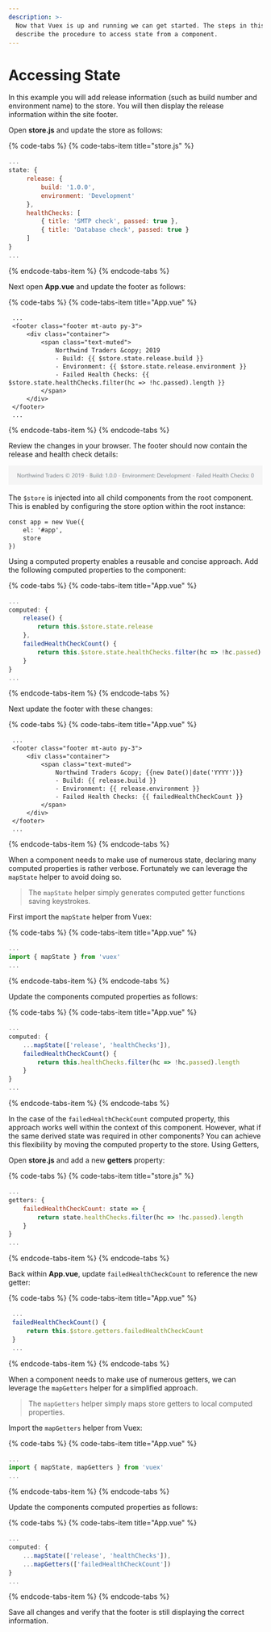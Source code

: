 ```yaml
---
description: >-
  Now that Vuex is up and running we can get started. The steps in this section
  describe the procedure to access state from a component.
---
```


# Accessing State

In this example you will add release information \(such as build number and environment name\) to the store. You will then display the release information within the site footer.

Open **store.js** and update the store as follows:

{% code-tabs %}
{% code-tabs-item title="store.js" %}
```javascript
...
state: {
     release: {
         build: '1.0.0',
         environment: 'Development'
     },
     healthChecks: [
         { title: 'SMTP check', passed: true },
         { title: 'Database check', passed: true }
     ]
}
...
```
{% endcode-tabs-item %}
{% endcode-tabs %}

Next open **App.vue** and update the footer as follows:

{% code-tabs %}
{% code-tabs-item title="App.vue" %}
```markup
 ...
 <footer class="footer mt-auto py-3">
     <div class="container">
         <span class="text-muted">
             Northwind Traders &copy; 2019
             - Build: {{ $store.state.release.build }}
             - Environment: {{ $store.state.release.environment }}
             - Failed Health Checks: {{ $store.state.healthChecks.filter(hc => !hc.passed).length }}
         </span>
     </div>
 </footer>
 ...
```
{% endcode-tabs-item %}
{% endcode-tabs %}

Review the changes in your browser. The footer should now contain the release and health check details:

![](../.gitbook/assets/image%20%287%29.png)

The `$store` is injected into all child components from the root component. This is enabled by configuring the store option within the root instance:

```markup
const app = new Vue({
    el: '#app',
    store
})
```

Using a computed property enables a reusable and concise approach. Add the following computed properties to the component:

{% code-tabs %}
{% code-tabs-item title="App.vue" %}
```javascript
...
computed: {
    release() {
        return this.$store.state.release
    },
    failedHealthCheckCount() {
        return this.$store.state.healthChecks.filter(hc => !hc.passed).length
    }
}
...
```
{% endcode-tabs-item %}
{% endcode-tabs %}

Next update the footer with these changes:

{% code-tabs %}
{% code-tabs-item title="App.vue" %}
```markup
 ...
 <footer class="footer mt-auto py-3">
     <div class="container">
         <span class="text-muted">
             Northwind Traders &copy; {{new Date()|date('YYYY')}}
             - Build: {{ release.build }}
             - Environment: {{ release.environment }}
             - Failed Health Checks: {{ failedHealthCheckCount }}
         </span>
     </div>
 </footer>
 ...
```
{% endcode-tabs-item %}
{% endcode-tabs %}

When a component needs to make use of numerous state, declaring many computed properties is rather verbose. Fortunately we can leverage the `mapState` helper to avoid doing so.

> The `mapState` helper simply generates computed getter functions saving keystrokes.

First import the `mapState` helper from Vuex:

{% code-tabs %}
{% code-tabs-item title="App.vue" %}
```javascript
...
import { mapState } from 'vuex'
...
```
{% endcode-tabs-item %}
{% endcode-tabs %}

Update the components computed properties as follows:

{% code-tabs %}
{% code-tabs-item title="App.vue" %}
```javascript
...
computed: {
    ...mapState(['release', 'healthChecks']),
    failedHealthCheckCount() {
        return this.healthChecks.filter(hc => !hc.passed).length
    }
}
...
```
{% endcode-tabs-item %}
{% endcode-tabs %}

In the case of the `failedHealthCheckCount` computed property, this approach works well within the context of this component. However, what if the same derived state was required in other components? You can achieve this flexibility by moving the computed property to the store. Using Getters,

Open **store.js** and add a new **getters** property:

{% code-tabs %}
{% code-tabs-item title="store.js" %}
```javascript
...
getters: {
    failedHealthCheckCount: state => {
        return state.healthChecks.filter(hc => !hc.passed).length
    }
}
...
```
{% endcode-tabs-item %}
{% endcode-tabs %}

Back within **App.vue**, update `failedHealthCheckCount` to reference the new getter:

{% code-tabs %}
{% code-tabs-item title="App.vue" %}
```javascript
 ...
 failedHealthCheckCount() {
     return this.$store.getters.failedHealthCheckCount
 }
 ...
```
{% endcode-tabs-item %}
{% endcode-tabs %}

When a component needs to make use of numerous getters, we can leverage the `mapGetters` helper for a simplified approach.

> The `mapGetters` helper simply maps store getters to local computed properties.

Import the `mapGetters` helper from Vuex:

{% code-tabs %}
{% code-tabs-item title="App.vue" %}
```javascript
...
import { mapState, mapGetters } from 'vuex'
...
```
{% endcode-tabs-item %}
{% endcode-tabs %}

Update the components computed properties as follows:

{% code-tabs %}
{% code-tabs-item title="App.vue" %}
```javascript
...
computed: {
    ...mapState(['release', 'healthChecks']),
    ...mapGetters(['failedHealthCheckCount'])
}
...
```
{% endcode-tabs-item %}
{% endcode-tabs %}

Save all changes and verify that the footer is still displaying the correct information.

